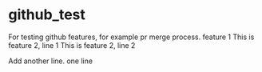 # github_test
For testing github features, for example pr merge process.
feature 1
This is feature 2, line 1
This is feature 2, line 2

Add another line.
one line
